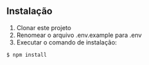## Instalação

1. Clonar este projeto
2. Renomear o arquivo .env.example para .env
3. Executar o comando de instalação:

```bash
$ npm install
```